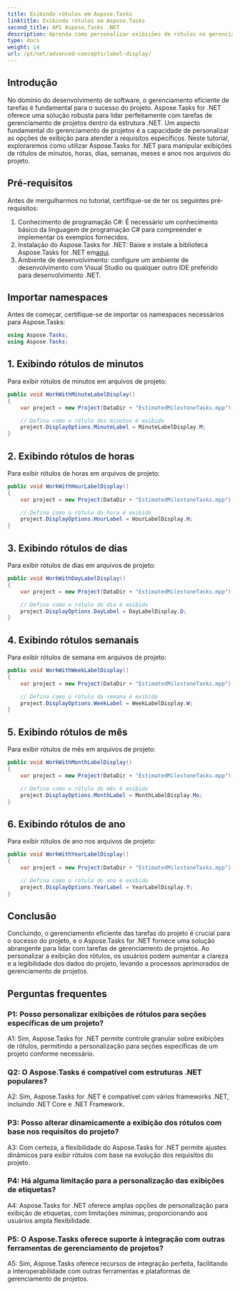 ```yaml
---
title: Exibindo rótulos em Aspose.Tasks
linktitle: Exibindo rótulos em Aspose.Tasks
second_title: API Aspose.Tasks .NET
description: Aprenda como personalizar exibições de rótulos no gerenciamento de projetos com Aspose.Tasks for .NET. Melhore a legibilidade e a clareza sem esforço.
type: docs
weight: 14
url: /pt/net/advanced-concepts/label-display/
---
```

## Introdução

No domínio do desenvolvimento de software, o gerenciamento eficiente de tarefas é fundamental para o sucesso do projeto. Aspose.Tasks for .NET oferece uma solução robusta para lidar perfeitamente com tarefas de gerenciamento de projetos dentro da estrutura .NET. Um aspecto fundamental do gerenciamento de projetos é a capacidade de personalizar as opções de exibição para atender a requisitos específicos. Neste tutorial, exploraremos como utilizar Aspose.Tasks for .NET para manipular exibições de rótulos de minutos, horas, dias, semanas, meses e anos nos arquivos do projeto.

## Pré-requisitos

Antes de mergulharmos no tutorial, certifique-se de ter os seguintes pré-requisitos:

1. Conhecimento de programação C#: É necessário um conhecimento básico da linguagem de programação C# para compreender e implementar os exemplos fornecidos.
2.  Instalação do Aspose.Tasks for .NET: Baixe e instale a biblioteca Aspose.Tasks for .NET em[aqui](https://releases.aspose.com/tasks/net/).
3. Ambiente de desenvolvimento: configure um ambiente de desenvolvimento com Visual Studio ou qualquer outro IDE preferido para desenvolvimento .NET.

## Importar namespaces

Antes de começar, certifique-se de importar os namespaces necessários para Aspose.Tasks:

```csharp
using Aspose.Tasks;
using Aspose.Tasks;
```

## 1. Exibindo rótulos de minutos

Para exibir rótulos de minutos em arquivos de projeto:

```csharp
public void WorkWithMinuteLabelDisplay()
{
    var project = new Project(DataDir + "EstimatedMilestoneTasks.mpp");

    // Defina como o rótulo dos minutos é exibido
    project.DisplayOptions.MinuteLabel = MinuteLabelDisplay.M;
}
```

## 2. Exibindo rótulos de horas

Para exibir rótulos de horas em arquivos de projeto:

```csharp
public void WorkWithHourLabelDisplay()
{
    var project = new Project(DataDir + "EstimatedMilestoneTasks.mpp");

    // Defina como o rótulo da hora é exibido
    project.DisplayOptions.HourLabel = HourLabelDisplay.H;
}
```

## 3. Exibindo rótulos de dias

Para exibir rótulos de dias em arquivos de projeto:

```csharp
public void WorkWithDayLabelDisplay()
{
    var project = new Project(DataDir + "EstimatedMilestoneTasks.mpp");

    // Defina como o rótulo do dia é exibido
    project.DisplayOptions.DayLabel = DayLabelDisplay.D;
}
```

## 4. Exibindo rótulos semanais

Para exibir rótulos de semana em arquivos de projeto:

```csharp
public void WorkWithWeekLabelDisplay()
{
    var project = new Project(DataDir + "EstimatedMilestoneTasks.mpp");

    // Defina como o rótulo da semana é exibido
    project.DisplayOptions.WeekLabel = WeekLabelDisplay.W;
}
```

## 5. Exibindo rótulos de mês

Para exibir rótulos de mês em arquivos de projeto:

```csharp
public void WorkWithMonthLabelDisplay()
{
    var project = new Project(DataDir + "EstimatedMilestoneTasks.mpp");

    // Defina como o rótulo do mês é exibido
    project.DisplayOptions.MonthLabel = MonthLabelDisplay.Mo;
}
```

## 6. Exibindo rótulos de ano

Para exibir rótulos de ano nos arquivos de projeto:

```csharp
public void WorkWithYearLabelDisplay()
{
    var project = new Project(DataDir + "EstimatedMilestoneTasks.mpp");

    // Defina como o rótulo do ano é exibido
    project.DisplayOptions.YearLabel = YearLabelDisplay.Y;
}
```

## Conclusão

Concluindo, o gerenciamento eficiente das tarefas do projeto é crucial para o sucesso do projeto, e o Aspose.Tasks for .NET fornece uma solução abrangente para lidar com tarefas de gerenciamento de projetos. Ao personalizar a exibição dos rótulos, os usuários podem aumentar a clareza e a legibilidade dos dados do projeto, levando a processos aprimorados de gerenciamento de projetos.

## Perguntas frequentes

### P1: Posso personalizar exibições de rótulos para seções específicas de um projeto?

A1: Sim, Aspose.Tasks for .NET permite controle granular sobre exibições de rótulos, permitindo a personalização para seções específicas de um projeto conforme necessário.

### Q2: O Aspose.Tasks é compatível com estruturas .NET populares?

A2: Sim, Aspose.Tasks for .NET é compatível com vários frameworks .NET, incluindo .NET Core e .NET Framework.

### P3: Posso alterar dinamicamente a exibição dos rótulos com base nos requisitos do projeto?

A3: Com certeza, a flexibilidade do Aspose.Tasks for .NET permite ajustes dinâmicos para exibir rótulos com base na evolução dos requisitos do projeto.

### P4: Há alguma limitação para a personalização das exibições de etiquetas?

A4: Aspose.Tasks for .NET oferece amplas opções de personalização para exibição de etiquetas, com limitações mínimas, proporcionando aos usuários ampla flexibilidade.

### P5: O Aspose.Tasks oferece suporte à integração com outras ferramentas de gerenciamento de projetos?

A5: Sim, Aspose.Tasks oferece recursos de integração perfeita, facilitando a interoperabilidade com outras ferramentas e plataformas de gerenciamento de projetos.
